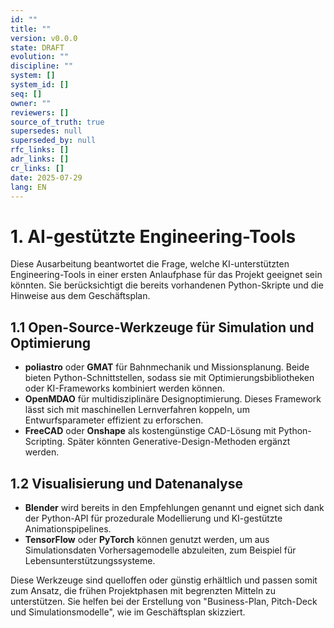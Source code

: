 ```yaml
---
id: ""
title: ""
version: v0.0.0
state: DRAFT
evolution: ""
discipline: ""
system: []
system_id: []
seq: []
owner: ""
reviewers: []
source_of_truth: true
supersedes: null
superseded_by: null
rfc_links: []
adr_links: []
cr_links: []
date: 2025-07-29
lang: EN
---
```


# 1. AI-gestützte Engineering-Tools

Diese Ausarbeitung beantwortet die Frage, welche KI-unterstützten Engineering-Tools in einer ersten Anlaufphase für das Projekt geeignet sein könnten. Sie berücksichtigt die bereits vorhandenen Python-Skripte und die Hinweise aus dem Geschäftsplan.

## 1.1 Open-Source-Werkzeuge für Simulation und Optimierung

- **poliastro** oder **GMAT** für Bahnmechanik und Missionsplanung. Beide bieten Python-Schnittstellen, sodass sie mit Optimierungsbibliotheken oder KI-Frameworks kombiniert werden können.
- **OpenMDAO** für multidisziplinäre Designoptimierung. Dieses Framework lässt sich mit maschinellen Lernverfahren koppeln, um Entwurfsparameter effizient zu erforschen.
- **FreeCAD** oder **Onshape** als kostengünstige CAD-Lösung mit Python-Scripting. Später könnten Generative-Design-Methoden ergänzt werden.

## 1.2 Visualisierung und Datenanalyse

- **Blender** wird bereits in den Empfehlungen genannt und eignet sich dank der Python-API für prozedurale Modellierung und KI-gestützte Animationspipelines.
- **TensorFlow** oder **PyTorch** können genutzt werden, um aus Simulationsdaten Vorhersagemodelle abzuleiten, zum Beispiel für Lebensunterstützungssysteme.

Diese Werkzeuge sind quelloffen oder günstig erhältlich und passen somit zum Ansatz, die frühen Projektphasen mit begrenzten Mitteln zu unterstützen. Sie helfen bei der Erstellung von "Business-Plan, Pitch-Deck und Simulationsmodelle", wie im Geschäftsplan skizziert.
